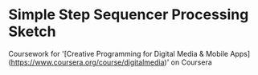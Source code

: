 Simple Step Sequencer Processing Sketch
==================================================

Coursework for '[Creative Programming for Digital Media & Mobile Apps] (https://www.coursera.org/course/digitalmedia)' on Coursera